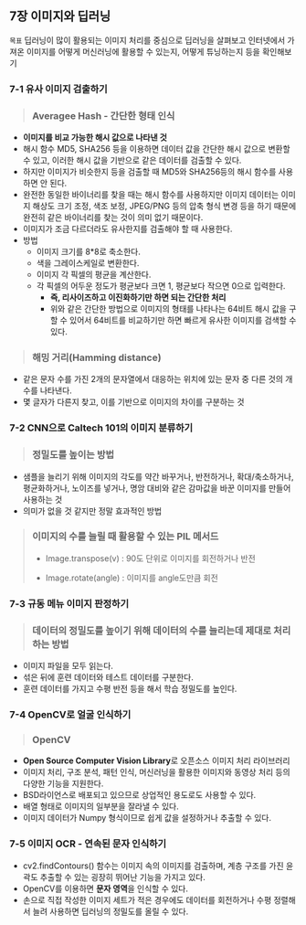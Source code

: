 ## 7장 이미지와 딥러닝

`목표`  딥러닝이 많이 활용되는 이미지 처리를 중심으로 딥러닝을 살펴보고 인터넷에서 가져온 이미지를 어떻게 머신러닝에 활용할 수 있는지, 어떻게 튜닝하는지 등을 확인해보기



### 7-1 유사 이미지 검출하기

> ### Averagee Hash - 간단한 형태 인식

* **이미지를 비교 가능한 해시 값으로 나타낸 것**
* 해시 함수 MD5, SHA256 등을 이용하면 데이터 값을 간단한 해시 값으로 변환할 수 있고, 이러한 해시 값을 기반으로 같은 데이터를 검출할 수 있다.
* 하지만 이미지가 비슷한지 등을 검출할 때 MD5와 SHA256등의 해시 함수를 사용하면 안 된다.
* 완전한 동일한 바이너리를 찾을 때는 해시 함수를 사용하지만 이미지 데이터는 이미지 해상도 크기 조정, 색조 보정, JPEG/PNG 등의 압축 형식 변경 등을 하기 때문에 완전히 같은 바이너리를 찾는 것이 의미 없기 때문이다.
* 이미지가 조금 다르더라도 유사한지를 검출해야 할 때 사용한다.
* 방법
  * 이미지 크기를 8*8로 축소한다.
  * 색을 그레이스케일로 변환한다.
  * 이미지 각 픽셀의 평균을 계산한다.
  * 각 픽셀의 어두운 정도가 평균보다 크면 1, 평균보다 작으면 0으로 입력한다.
    * **즉, 리사이즈하고 이진화하기만 하면 되는 간단한 처리**
    * 위와 같은 간단한 방법으로 이미지의 형태를 나타나는 64비트 해시 값을 구할 수 있어서 64비트를 비교하기만 하면 빠르게 유사한 이미지를 검색할 수 있다.





> ### 해밍 거리(Hamming distance)

* 같은 문자 수를 가진 2개의 문자열에서 대응하는 위치에 있는 문자 중 다른 것의 개수를 나타낸다.
* 몇 글자가 다른지 찾고, 이를 기반으로 이미지의 차이를 구분하는 것





### 7-2 CNN으로 Caltech 101의 이미지 분류하기

> ### 정밀도를 높이는 방법

* 샘플을 늘리기 위해 이미지의 각도를 약간 바꾸거나, 반전하거나, 확대/축소하거나, 평균화하거나, 노이즈를 넣거나, 명암 대비와 같은 감마값을 바꾼 이미지를 만들어 사용하는 것
* 의미가 없을 것 같지만 정말 효과적인 방법



> ### 이미지의 수를 늘릴 때 활용할 수 있는 PIL 메서드
>
> * Image.transpose(v) : 90도 단위로 이미지를 회전하거나 반전
>
> * Image.rotate(angle) : 이미지를 angle도만큼 회전





### 7-3 규동 메뉴 이미지 판정하기

> ### **데이터의 정밀도를 높이기 위해 데이터의 수를 늘리는데 제대로 처리하는 방법**

* 이미지 파일을 모두 읽는다.
* 섞은 뒤에 훈련 데이터와 테스트 데이터를 구분한다.
* 훈련 데이터를 가지고 수평 반전 등을 해서 학습 정밀도를 높인다.





### 7-4 OpenCV로 얼굴 인식하기

> ### OpenCV

* **Open Source Computer Vision Library**로 오픈소스 이미지 처리 라이브러리
* 이미지 처리, 구조 분석, 패턴 인식, 머신러닝을 활용한 이미지와 동영상 처리 등의 다양한 기능을 지원한다.
* BSD라이언스로 배포되고 있으므로 상업적인 용도로도 사용할 수 있다.
* 배열 형태로 이미지의 일부분을 잘라낼 수 있다.
* 이미지 데이터가 Numpy 형식이므로 쉽게 값을 설정하거나 추출할 수 있다.





### 7-5 이미지 OCR - 연속된 문자 인식하기

* cv2.findContours() 함수는 이미지 속의 이미지를 검출하며, 계층 구조를 가진 윤곽도 추출할 수 있는 굉장히 뛰어난 기능을 가지고 있다.
* OpenCV를 이용하면 **문자 영역**을 인식할 수 있다.
* 손으로 직접 작성한 이미지 세트가 적은 경우에도 데이터를 회전하거나 수평 정렬해서 늘려 사용하면 딥러닝의 정밀도를 올릴 수 있다.